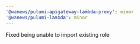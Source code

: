```yaml
---
'@wanews/pulumi-apigateway-lambda-proxy': minor
'@wanews/pulumi-lambda': minor
---
```


Fixed being unable to import existing role
